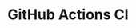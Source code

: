# GitHub Actions CI
















































































































































































































































































































































































































































































































































































































































































































































































































































































































































































































































































































































































































































































































































































































































































































































































































































































































































































































































































































































































































































































































































































































































































































































































































































































































































































































































































































































































































































































































































































































































































































































































































